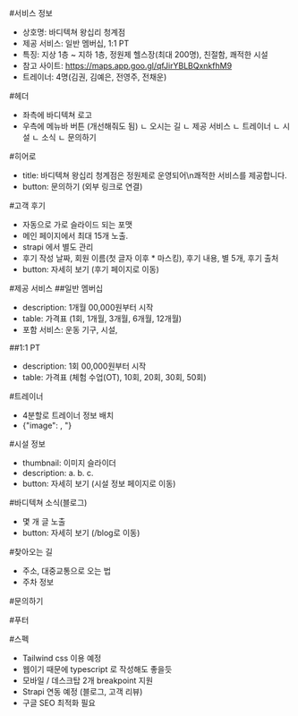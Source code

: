 #서비스 정보
- 상호명: 바디텍쳐 왕십리 청계점
- 제공 서비스: 일반 멤버십, 1:1 PT
- 특징: 지상 1층 ~ 지하 1층, 정원제 헬스장(최대 200명), 친절함, 쾌적한 시설
- 참고 사이트: https://maps.app.goo.gl/qfJirYBLBQxnkfhM9 
- 트레이너: 4명(김권, 김예은, 전영주, 전채운)

#헤더 
- 좌측에 바디텍쳐 로고
- 우측에 메뉴바 버튼 (개선해줘도 됨) 
ㄴ 오시는 길 
ㄴ 제공 서비스
ㄴ 트레이너
ㄴ 시설
ㄴ 소식 
ㄴ 문의하기

#히어로
- title: 바디텍쳐 왕십리 청계점은 정원제로 운영되어\n쾌적한 서비스를 제공합니다.
- button: 문의하기 (외부 링크로 연결)

#고객 후기
- 자동으로 가로 슬라이드 되는 포맷 
- 메인 페이지에서 최대 15개 노출.
- strapi 에서 별도 관리 
- 후기 작성 날짜, 회원 이름(첫 글자 이후 * 마스킹), 후기 내용, 별 5개, 후기 출처 
- button: 자세히 보기 (후기 페이지로 이동)

#제공 서비스 
##일반 멤버십 
- description: 1개월 00,000원부터 시작
- table: 가격표 (1회, 1개월, 3개월, 6개월, 12개월)
- 포함 서비스: 운동 기구, 시설, 

##1:1 PT
- description: 1회 00,000원부터 시작
- table: 가격표 (체험 수업(OT), 10회, 20회, 30회, 50회)

#트레이너
- 4분할로 트레이너 정보 배치 
- {"image": , "}

#시설 정보
- thumbnail: 이미지 슬라이더
- description: a. b. c. 
- button: 자세히 보기 (시설 정보 페이지로 이동)

#바디텍쳐 소식(블로그) 
- 몇 개 글 노출 
- button: 자세히 보기 (/blog로 이동)

#찾아오는 길
- 주소, 대중교통으로 오는 법 
- 주차 정보 

#문의하기 

#푸터


#스펙
- Tailwind css 이용 예정
- 웹이기 때문에 typescript 로 작성해도 좋을듯
- 모바일 / 데스크탑 2개 breakpoint 지원 
- Strapi 연동 예정 (블로그, 고객 리뷰)
- 구글 SEO 최적화 필요 